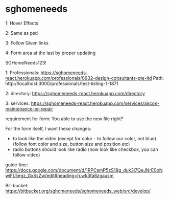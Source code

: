 # sghomeneeds




1: Hover Effects

2: Same as psd

3: Follow Given links

4: Form area at the last by proper updating


SGHomeNeeds123!



1: Professionals:
https://sghomeneeds-react.herokuapp.com/professionals/0932-design-consultants-pte-ltd
Path: http://localhost:3000/professionals/test-listing-1-1871


2: directory:
https://sghomeneeds-react.herokuapp.com/directory

3: services:
https://sghomeneeds-react.herokuapp.com/services/aircon-maintenance-or-repair




requirement for form:
You able to use the new file right?

For the form itself, I want these changes:
- to look like the video (except for color - to follow our color, not blue) (follow font color and size, button size and position etc)
- radio buttons should look like radio (now look like checkbox, you can follow video)


guide-line:
https://docs.google.com/document/d/1RPCsmP5zS18g_duk3i7QeJNrE0oNwiFL5egz_GxSsZw/edit#heading=h.wk3fa6zgausm

Bit-bucket:
https://bitbucket.org/sghomeneeds/sghomeneeds_web/src/develop/
